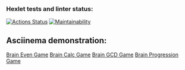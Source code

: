 ### Hexlet tests and linter status:
[![Actions Status](https://github.com/mrfurm4n/frontend-project-lvl1/workflows/hexlet-check/badge.svg)](https://github.com/mrfurm4n/frontend-project-lvl1/actions)
[![Maintainability](https://api.codeclimate.com/v1/badges/0e0c4604b7029bbb4e37/maintainability)](https://codeclimate.com/github/mrfurm4n/frontend-project-lvl1/maintainability)

## Asciinema demonstration:
[Brain Even Game](https://asciinema.org/a/CQEupWYaPbA7xsDpmA60faZPO)
[Brain Calc Game](https://asciinema.org/a/F9evpuN5crvPEbdKp0IaCeXZC)
[Brain GCD Game](https://asciinema.org/a/QqG4v1b4S1RkMS9CYSZ12JN59)
[Brain Progression Game](https://asciinema.org/a/m0F1SqXUNK4oyuworJHqLFNR5)